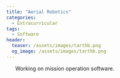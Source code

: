 ```yaml
---
title: "Aerial Robotics"
categories:
  - Extracurricular
tags:
  - Software
header:
  teaser: /assets/images/tarthb.png
  og_image: /assets/images/tarthb.png
---
```


&nbsp;&nbsp;&nbsp;&nbsp;&nbsp;&nbsp;Working on mission operation software.